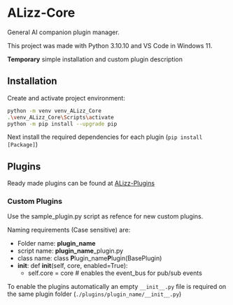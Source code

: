# ALizz-Core
General AI companion plugin manager.

This project was made with Python 3.10.10 and VS Code in Windows 11.

**Temporary** simple installation and custom plugin description   

## Installation
Create and activate project environment:
```bash
python -m venv venv_ALizz_Core
.\venv_ALizz_Core\Scripts\activate
python -m pip install --upgrade pip
```
Next install the required dependencies for each plugin (`pip install [Package]`)


## Plugins
Ready made plugins can be found at [ALizz-Plugins](https://github.com/Lizza-Celestia/ALizz-Plugins)

### Custom Plugins
Use the sample_plugin.py script as refence for new custom plugins. 

Naming requirements (Case sensitive) are:
- Folder name: **plugin_name**
- script name: **plugin_name**_plugin.py
- class name: class **P**lugin_name**P**lugin(BasePlugin)
- __init__: def __init__(self, core, enabled=True):
    - self.core = core        # enables the event_bus for pub/sub events

To enable the plugins automatically an empty `__init__.py` file is required on the same plugin folder (`./plugins/plugin_name/__init__.py`)
